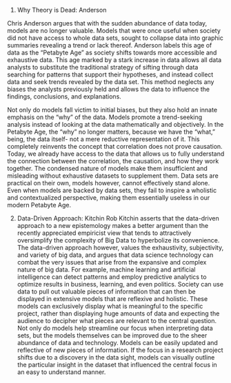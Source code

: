 1. Why Theory is Dead: Anderson

Chris Anderson argues that with the sudden abundance of data today, models are no longer valuable. Models that were once useful when society did not have access to whole data sets, sought to collapse data into graphic summaries revealing a trend or lack thereof. Anderson labels this age of data as the “Petabyte Age” as society shifts towards more accessible and exhaustive data. This age marked by a stark increase in data allows all data analysts to substitute the traditional strategy of sifting through data searching for patterns that support their hypotheses, and instead collect data and seek trends revealed by the data set. This method neglects any biases the analysts previously held and allows the data to influence the findings, conclusions, and explanations.
	
Not only do models fall victim to initial biases, but they also hold an innate emphasis on the “why” of the data. Models promote a trend-seeking analysis instead of looking at the data mathematically and objectively. In the Petabyte Age, the “why” no longer matters, because we have the “what,” being, the data itself- not a mere reductive representation of it. This completely reinvents the concept that correlation does not prove causation. Today, we already have access to the data that allows us to fully understand the connection between the correlation, the causation, and how they work together. The condensed nature of models make them insufficient and misleading without exhaustive datasets to supplement them. Data sets are practical on their own, models however, cannot effectively stand alone. Even when models are backed by data sets, they fail to inspire a wholistic and contextualized perspective, making them essentially useless in our modern Petabyte Age.

2. Data-Driven Approach: Kitchin
	Rob Kitchin asserts that the data-driven approach to a new epistemology makes a better argument than the recently appreciated empiricist view that tends to attractively oversimplify the complexity of Big Data to hyperbolize its convenience. The data-driven approach however, values the exhaustivity, subjectivity, and variety of big data, and argues that data science technology can combat the very issues that arise from the expansive and complex nature of big data. For example, machine learning and artificial intelligence can detect patterns and employ predictive analytics to optimize results in business, learning, and even politics.
Society can use data to pull out valuable pieces of information that can then be displayed in extensive models that are reflexive and holistic. These models can exclusively display what is meaningful to the specific project, rather than displaying huge amounts of data and expecting the audience to decipher what pieces are relevant to the central question. Not only do models help streamline our focus when interpreting data sets, but the models themselves can be improved due to the sheer abundance of data and technology. Models can be easily updated and reflective of new pieces of information. If the focus in a research project shifts due to a discovery in the data sight, models can visually outline the particular insight in the dataset that influenced the central focus in an easy to understand manner.
